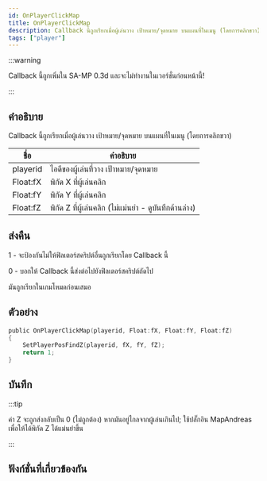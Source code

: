 ```yaml
---
id: OnPlayerClickMap
title: OnPlayerClickMap
description: Callback นี้ถูกเรียกเมื่อผู้เล่นวาง เป้าหมาย/จุดหมาย บนแผนที่ในเมนู (โดยการคลิกขวา)
tags: ["player"]
---
```


:::warning

Callback นี้ถูกเพิ่มใน SA-MP 0.3d และจะไม่ทำงานในเวอร์ชั่นก่อนหน้านี้!

:::

## คำอธิบาย

Callback นี้ถูกเรียกเมื่อผู้เล่นวาง เป้าหมาย/จุดหมาย บนแผนที่ในเมนู (โดยการคลิกขวา)

| ชื่อ       | คำอธิบาย                                                                       |
| -------- | ----------------------------------------------------------------------------- |
| playerid | ไอดีของผู้เล่นที่วาง เป้าหมาย/จุดหมาย                                                 |
| Float:fX | พิกัด X ที่ผู้เล่นคลิก                                                               |
| Float:fY | พิกัด Y ที่ผู้เล่นคลิก                                                               |
| Float:fZ | พิกัด Z ที่ผู้เล่นคลิก (ไม่แม่นยำ - ดูบันทึกด้านล่าง)                                      |

## ส่งคืน

1 - จะป้องกันไม่ให้ฟิลเตอร์สคริปต์อื่นถูกเรียกโดย Callback นี้

0 - บอกให้ Callback นี้ส่งต่อไปยังฟิลเตอร์สคริปต์ถัดไป

มันถูกเรียกในเกมโหมดก่อนเสมอ

## ตัวอย่าง

```c
public OnPlayerClickMap(playerid, Float:fX, Float:fY, Float:fZ)
{
    SetPlayerPosFindZ(playerid, fX, fY, fZ);
    return 1;
}
```

## บันทึก

:::tip

ค่า Z จะถูกส่งกลับเป็น 0 (ไม่ถูกต้อง) หากมันอยู่ไกลจากผู้เล่นเกินไป; ใช้ปลั๊กอิน MapAndreas เพื่อให้ได้พิกัด Z ได้แม่นยำขึ้น

:::

## ฟังก์ชั่นที่เกี่ยวข้องกัน
